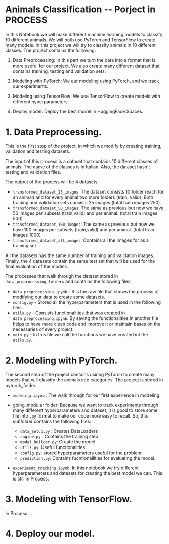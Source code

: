 # Animals Classification -- Porject in PROCESS 

In this Notebook we will make different machine learning models to classify 10 different animals. We will both use PyTorch and TensorFlow to create many models.
In this project we will try to classify animals in 10 different classes. The project contains the following:
1. Data Preprocessing: In this part we turn the data into a format that is more useful for our project. We also create many different dataset that contains training, testing and validation sets.

2. Modeling with PyTorch: We our modeling using PyTorch, and we track our experiments.

3. Modeling using TensorFlow: We use TensorFlow to create models with different hyperparameters.

4. Deploy model: Deploy the best model in HuggingFace Spaces.


# 1. Data Preprocessing.
This is the first step of the project, in which we modify by creating training, validation and testing datasets.

The input of this process is a dataset that contains 10 different classes of animals. The name of the classes is in Italian. Also, the dataset hasn't testing and validation files. 

The output of the process will be 4 datasets:
- `transformed_dataset_25_images`: The dataset consists 10 folder (each for an animal) and for every animal two more folders (train, valid). Both training and validation sets consists 25 images (total train images 250).
- `transformed_dataset_50_images`: The same as previous but now we have 50 images per subsets (train,valid) and per animal. (total train images 500)
- `transformed_dataset_100_images`: The same as previous but now we have 100 images per subsets (train,valid) and per animal. (total train images 1000)
- `transformed_dataset_all_images`: Contains all the images for as a training set. 

All the datasets has the same number of training and validation images. Finally, the 4 datasets contain the same test set that will be used for the final evaluation of the models.

The processes that walk through the dataset stored in `data_preprocessing_folders` and contains the following files:
* `data_preprocessing.ipynb`  - It is the raw file that shows the process of modifying our data to create some datasets.
* `config.py` - Stored all the hyperparameters that is used in the following files.
* `utils.py` - Consists functionalities that was created in `data_preprocessing.ipynb`. By saving the functionalities in another file helps to have more clean code and improve it or maintain bases on the necessaries of every project.
* `main.py` - In this file we call the functions we have created int the `utils.py`. 

# 2. Modeling with PyTorch.
The second step of the project contains usinng PyTorch to create many models that will classify the animals into categories. 
The project is stored in pytorch_folder.
* `modeling.ipynb` : The walk through for our first experience in modeling.
* going_modular folder: Because we want to track experiments through many different hyperparameters and dataset, it is good to store some file into `.py` format to make our code more easy to recall. So, this subfolder contains the following files:
    * `data_setup.py` : Creates DataLoaders
    * `engine.py` : Contains the training step
    * `model_builder.py`: Create the model
    * `utils.py`: Useful functionalities
    * `config.py`: stored hyperparameters useful for the problem.
    * `prediction.py`: Contains fucntionallities for evaluating the model. 

* `experiment_tracking.ipynb`: In this notebook we try different hyperparameters and datasets for creating the best model we can.  This is still in Process.

# 3. Modeling with TensorFlow.
In Process ... 


# 4. Deploy our model.
